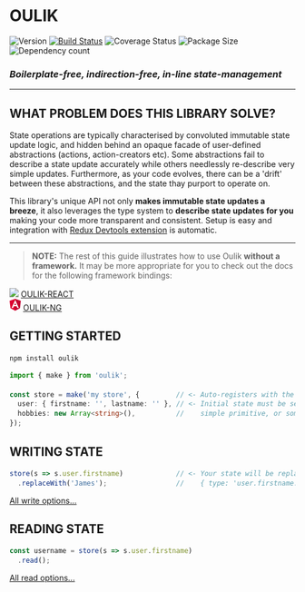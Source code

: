 # OULIK #

![Version](https://img.shields.io/npm/v/oulik.svg)
[![Build Status](https://travis-ci.org/Memeplexx/oulik.svg?branch=master)](https://travis-ci.org/Memeplexx/oulik.svg?branch=master)
![Coverage Status](https://coveralls.io/repos/github/Memeplexx/oulik/badge.svg?branch=master)
![Package Size](https://badgen.net/bundlephobia/minzip/oulik)
![Dependency count](https://badgen.net/bundlephobia/dependency-count/oulik)

### ***Boilerplate-free, indirection-free, in-line state-management*** ###
---
## WHAT PROBLEM DOES THIS LIBRARY SOLVE? ##
State operations are typically characterised by convoluted immutable state update logic, and hidden behind an opaque facade of user-defined abstractions (actions, action-creators etc). Some abstractions fail to describe a state update accurately while others needlessly re-describe very simple updates. Furthermore, as your code evolves, there can be a 'drift' between these abstractions, and the state thay purport to operate on.

This library's unique API not only **makes immutable state updates a breeze**, it also leverages the type system to **describe state updates for you** making your code more transparent and consistent. Setup is easy and integration with [Redux Devtools extension](https://chrome.google.com/webstore/detail/redux-devtools/lmhkpmbekcpmknklioeibfkpmmfibljd?hl=en) is automatic.

---

> **NOTE:** The rest of this guide illustrates how to use Oulik **without a framework.** It may be more appropriate for you to check out the docs for the following framework bindings:  

![](assets/react.ico) <u>[OULIK-REACT](./docs/readme-react.md)</u>  
![](assets/angular.png) <u>[OULIK-NG](./docs/readme-ng.md)</u>  

## GETTING STARTED ##

```console
npm install oulik
```
```Typescript
import { make } from 'oulik';

const store = make('my store', {         // <- Auto-registers with the Redux Devtools Extension.
  user: { firstname: '', lastname: '' }, // <- Initial state must be serializable. It can be a
  hobbies: new Array<string>(),          //    simple primitive, or something far more nested.
});       
```

## WRITING STATE ##
```Typescript
store(s => s.user.firstname)             // <- Your state will be replaced using the action:
  .replaceWith('James');                 //    { type: 'user.firstname.replaceWith()', payload: 'James' }
```
[All write options...](./docs/readme-write.md)

## READING STATE ##

```Typescript
const username = store(s => s.user.firstname)
  .read();
```
[All read options...](./docs/readme-read.md)